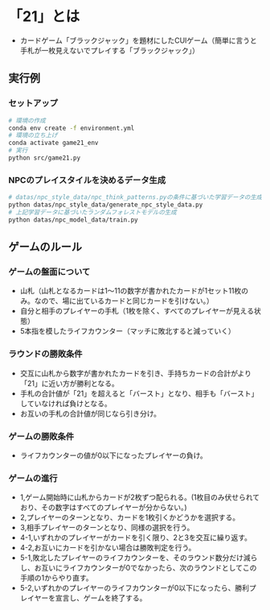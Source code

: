 # 「21」とは
- カードゲーム「ブラックジャック」を題材にしたCUIゲーム（簡単に言うと手札が一枚見えないでプレイする「ブラックジャック」）
## 実行例
### セットアップ
```bash
# 環境の作成
conda env create -f environment.yml
# 環境の立ち上げ
conda activate game21_env
# 実行
python src/game21.py
```
### NPCのプレイスタイルを決めるデータ生成
```bash
# datas/npc_style_data/npc_think_patterns.pyの条件に基づいた学習データの生成
python datas/npc_style_data/generate_npc_style_data.py
# 上記学習データに基づいたランダムフォレストモデルの生成
python datas/npc_model_data/train.py
```
## ゲームのルール
### ゲームの盤面について
- 山札（山札となるカードは1～11の数字が書かれたカードが1セット11枚のみ。なので、場に出ているカードと同じカードを引けない。）
- 自分と相手のプレイヤーの手札（1枚を除く、すべてのプレイヤーが見える状態）
- 5本指を模したライフカウンター（マッチに敗北すると減っていく）
### ラウンドの勝敗条件
- 交互に山札から数字が書かれたカードを引き、手持ちカードの合計がより「21」に近い方が勝利となる。
- 手札の合計値が「21」を超えると「バースト」となり、相手も「バースト」していなければ負けとなる。
- お互いの手札の合計値が同じなら引き分け。
### ゲームの勝敗条件
- ライフカウンターの値が0以下になったプレイヤーの負け。
### ゲームの進行
- 1,ゲーム開始時に山札からカードが2枚ずつ配られる。(1枚目のみ伏せられており、その数字はすべてのプレイヤーが分からない。) 
- 2,プレイヤーのターンとなり、カードを1枚引くかどうかを選択する。
- 3,相手プレイヤーのターンとなり、同様の選択を行う。
- 4-1,いずれかのプレイヤーがカードを引く限り、2と3を交互に繰り返す。
- 4-2,お互いにカードを引かない場合は勝敗判定を行う。
- 5-1,敗北したプレイヤーのライフカウンターを、そのラウンド数分だけ減らし、お互いにライフカウンターが0でなかったら、次のラウンドとしてこの手順の1からやり直す。
- 5-2,いずれかのプレイヤーのライフカウンターが0以下になったら、勝利プレイヤーを宣言し、ゲームを終了する。
